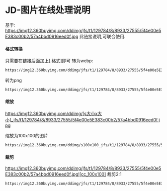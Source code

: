 # JD-图片在线处理说明
基于: https://img12.360buyimg.com/ddimg/jfs/t1/129784/8/8933/27555/5f4e00e5E383c00b2/57a4bbd0916eed0f.jpg
此链接说明,可联合使用.
#### 格式转换
只需要在链接后面加上[.格式]即可
转为webp:
```html
https://img12.360buyimg.com/ddimg/jfs/t1/129784/8/8933/27555/5f4e00e5E383c00b2/57a4bbd0916eed0f.jpg.webp
```
转为png
```html
https://img12.360buyimg.com/ddimg/jfs/t1/129784/8/8933/27555/5f4e00e5E383c00b2/57a4bbd0916eed0f.jpg.png
```

#### 缩放
https://img12.360buyimg.com/ddimg/[s大小x大小]_jfs/t1/129784/8/8933/27555/5f4e00e5E383c00b2/57a4bbd0916eed0f.jpg

缩放为100x100的图片
```html
https://img12.360buyimg.com/ddimg/s100x100_jfs/t1/129784/8/8933/27555/5f4e00e5E383c00b2/57a4bbd0916eed0f.jpg
```

#### 裁剪
https://img12.360buyimg.com/ddimg/jfs/t1/129784/8/8933/27555/5f4e00e5E383c00b2/57a4bbd0916eed0f.jpg![cc_100x100]
裁剪2:1
```html
https://img12.360buyimg.com/ddimg/jfs/t1/129784/8/8933/27555/5f4e00e5E383c00b2/57a4bbd0916eed0f.jpg!cc_100x50
```

